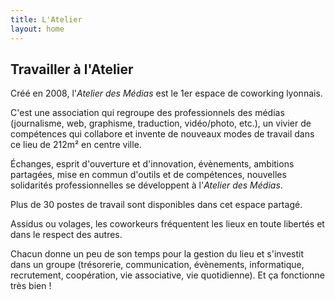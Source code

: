 ```yaml
---
title: L'Atelier
layout: home
---
```


## Travailler à l'Atelier

Créé en 2008, l'_Atelier des Médias_ est le 1er espace de coworking lyonnais.

C'est une association qui regroupe des professionnels des médias (journalisme, web, graphisme, traduction,
vidéo/photo, etc.), un vivier de compétences qui collabore et invente de nouveaux modes de travail dans ce lieu de
212m² en centre ville.

Échanges, esprit d'ouverture et d'innovation, évènements, ambitions partagées, mise en commun d'outils et de
compétences, nouvelles solidarités professionnelles se développent à l'_Atelier des Médias_.

Plus de 30 postes de travail sont disponibles dans cet espace partagé.

Assidus ou volages, les coworkeurs fréquentent les lieux en toute libertés et dans le respect des autres.

Chacun donne un peu de son temps pour la gestion du lieu et s'investit dans un groupe (trésorerie, communication,
évènements, informatique, recrutement, coopération, vie associative, vie quotidienne). Et ça fonctionne très bien !
